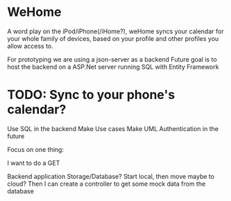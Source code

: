 # WeHome

A word play on the iPod/iPhone(/iHome?), weHome syncs your calendar for your whole family of devices, based on your profile and other profiles you allow access to.

For prototyping we are using a json-server as a backend
Future goal is to host the backend on a ASP.Net server running SQL with Entity Framework

# TODO: Sync to your phone's calendar?

Use SQL in the backend
Make Use cases
Make UML 
Authentication in the future

Focus on one thing:

I want to do a GET

Backend application
Storage/Database? Start local, then move maybe to cloud?
Then I can create a controller to get some mock data from the database